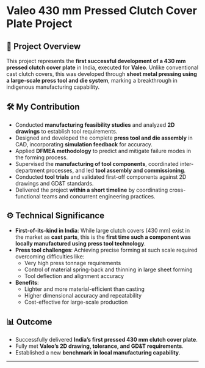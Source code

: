 # Valeo 430 mm Pressed Clutch Cover Plate Project

## 📌 Project Overview
This project represents the **first successful development of a 430 mm pressed clutch cover plate** in India, executed for **Valeo**. Unlike conventional cast clutch covers, this was developed through **sheet metal pressing using a large-scale press tool and die system**, marking a breakthrough in indigenous manufacturing capability.

## 🛠 My Contribution
- Conducted **manufacturing feasibility studies** and analyzed **2D drawings** to establish tool requirements.  
- Designed and developed the complete **press tool and die assembly** in CAD, incorporating **simulation feedback** for accuracy.  
- Applied **DFMEA methodology** to predict and mitigate failure modes in the forming process.  
- Supervised the **manufacturing of tool components**, coordinated inter-department processes, and led **tool assembly and commissioning**.  
- Conducted **tool trials** and validated first-off components against 2D drawings and GD&T standards.  
- Delivered the project **within a short timeline** by coordinating cross-functional teams and concurrent engineering practices.  

## ⚙️ Technical Significance
- **First-of-its-kind in India**: While large clutch covers (430 mm) exist in the market as **cast parts**, this is the **first time such a component was locally manufactured using press tool technology**.  
- **Press tool challenges**: Achieving precise forming at such scale required overcoming difficulties like:  
  - Very high press tonnage requirements  
  - Control of material spring-back and thinning in large sheet forming  
  - Tool deflection and alignment accuracy  
- **Benefits**:  
  - Lighter and more material-efficient than casting  
  - Higher dimensional accuracy and repeatability  
  - Cost-effective for large-scale production  

## 📊 Outcome
- Successfully delivered **India’s first pressed 430 mm clutch cover plate**.  
- Fully met **Valeo’s 2D drawing, tolerance, and GD&T requirements**.  
- Established a new **benchmark in local manufacturing capability**.  

---

